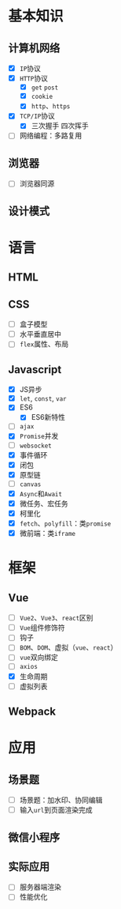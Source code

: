 # 基本知识
## 计算机网络
- [x] `IP`协议
- [x] `HTTP`协议
  - [x] `get` `post`
  - [x] `cookie`
  - [x] `http`、`https`
- [x] `TCP/IP`协议
  - [x] 三次握手 四次挥手
- [ ] 网络编程：多路复用

## 浏览器
- [ ] 浏览器同源

## 设计模式

# 语言
## HTML
## CSS
- [ ] 盒子模型
- [ ] 水平垂直居中
- [ ] `flex`属性、布局

## Javascript
- [x] JS异步
- [x] `let`, `const`, `var`
- [x] ES6
  - [x] ES6新特性
- [ ] `ajax`
- [x] `Promise`并发
- [ ] `websocket`
- [x] 事件循环
- [x] 闭包
- [x] 原型链
- [ ] `canvas`
- [x] `Async`和`Await`
- [x] 微任务、宏任务
- [x] 柯里化
- [x] `fetch`、`polyfill`：类`promise`
- [x] 微前端：类`iframe`

# 框架
## Vue
- [ ] `Vue2`、`Vue3`、`react`区别
- [ ] `Vue`组件修饰符
- [ ] 钩子
- [ ] `BOM`、`DOM`、虚拟（`vue`、`react`）
- [ ] `vue`双向绑定
- [ ] `axios`
- [x] 生命周期
- [ ] 虚拟列表

## Webpack

# 应用
## 场景题
- [ ] 场景题：加水印、协同编辑
- [ ] 输入`url`到页面渲染完成

## 微信小程序

## 实际应用
- [ ] 服务器端渲染
- [ ] 性能优化
